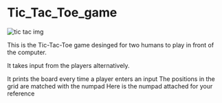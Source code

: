# Tic_Tac_Toe_game
![tic tac img](https://github.com/Aniket2360/Tic_Tac_Toe_game/assets/122046053/9a5d646f-de54-4251-9900-180fb71bb446)

This is the Tic-Tac-Toe game desinged for two humans to play in front of the computer.

It takes input from the players alternatively.

It prints the board every time a player enters an input
The positions in the grid are matched with the numpad
Here is the numpad attached for your reference


